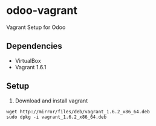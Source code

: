 odoo-vagrant
============

Vagrant Setup for Odoo

Dependencies
------------

* VirtualBox
* Vagrant 1.6.1

Setup
-----

1. Download and install vagrant

```
wget http://mirror/files/deb/vagrant_1.6.2_x86_64.deb
sudo dpkg -i vagrant_1.6.2_x86_64.deb
```